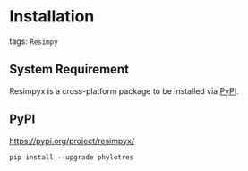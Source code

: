 # Installation

tags: `Resimpy`

## System Requirement

Resimpyx is a cross-platform package to be installed via
[PyPI](https://pypi.org/).

## PyPI

<https://pypi.org/project/resimpyx/>

```shell
pip install --upgrade phylotres
```
